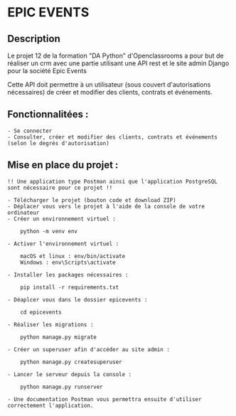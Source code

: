 # EPIC EVENTS 

## Description 

Le projet 12 de la formation "DA Python" d'Openclassrooms a pour but de réaliser un crm avec une partie utilisant une API rest et le site admin Django pour la société Epic Events

Cette API doit permettre à un utilisateur (sous couvert d'autorisations nécessaires) de créer et modifier des clients, contrats et événements.

## Fonctionnalitées :

    - Se connecter 
    - Consulter, créer et modifier des clients, contrats et événements (selon le degrés d'autorisation)

## Mise en place du projet : 

    !! Une application type Postman ainsi que l'application PostgreSQL sont nécessaire pour ce projet !!

    - Télécharger le projet (bouton code et download ZIP)
    - Déplacer vous vers le projet à l'aide de la console de votre ordinateur
    - Créer un environnement virtuel : 
        
        python -m venv env

    - Activer l'environnement virtuel :

        macOS et linux : env/bin/activate
        Windows : env\Scripts\activate

    - Installer les packages nécessaires :

        pip install -r requirements.txt

    - Déaplcer vous dans le dossier epicevents :

        cd epicevents

    - Réaliser les migrations :

        python manage.py migrate

    - Créer un superuser afin d'accéder au site admin :

        python manage.py createsuperuser
    
    - Lancer le serveur depuis la console :

        python manage.py runserver

    - Une documentation Postman vous permettra ensuite d'utiliser correctement l'application.



